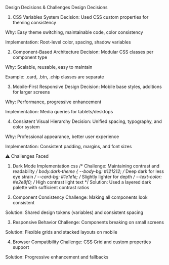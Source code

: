Design Decisions & Challenges
Design Decisions
1. CSS Variables System
Decision: Used CSS custom properties for theming consistency

Why: Easy theme switching, maintainable code, color consistency

Implementation: Root-level color, spacing, shadow variables

2. Component-Based Architecture
Decision: Modular CSS classes per component type

Why: Scalable, reusable, easy to maintain

Example: .card, .btn, .chip classes are separate

3. Mobile-First Responsive Design
Decision: Mobile base styles, additions for larger screens

Why: Performance, progressive enhancement

Implementation: Media queries for tablets/desktops

4. Consistent Visual Hierarchy
Decision: Unified spacing, typography, and color system

Why: Professional appearance, better user experience

Implementation: Consistent padding, margins, and font sizes

⚠️ Challenges Faced
1. Dark Mode Implementation
css
/* Challenge: Maintaining contrast and readability */
body.dark-theme {
  --body-bg: #121212;      /* Deep dark for less eye strain */
  --card-bg: #1e1e1e;      /* Slightly lighter for depth */
--text-color: #e2e8f0;   /* High contrast light text */
Solution: Used a layered dark palette with sufficient contrast ratios

2. Component Consistency
Challenge: Making all components look consistent

Solution: Shared design tokens (variables) and consistent spacing

3. Responsive Behavior
Challenge: Components breaking on small screens

Solution: Flexible grids and stacked layouts on mobile

4. Browser Compatibility
Challenge: CSS Grid and custom properties support

Solution: Progressive enhancement and fallbacks
